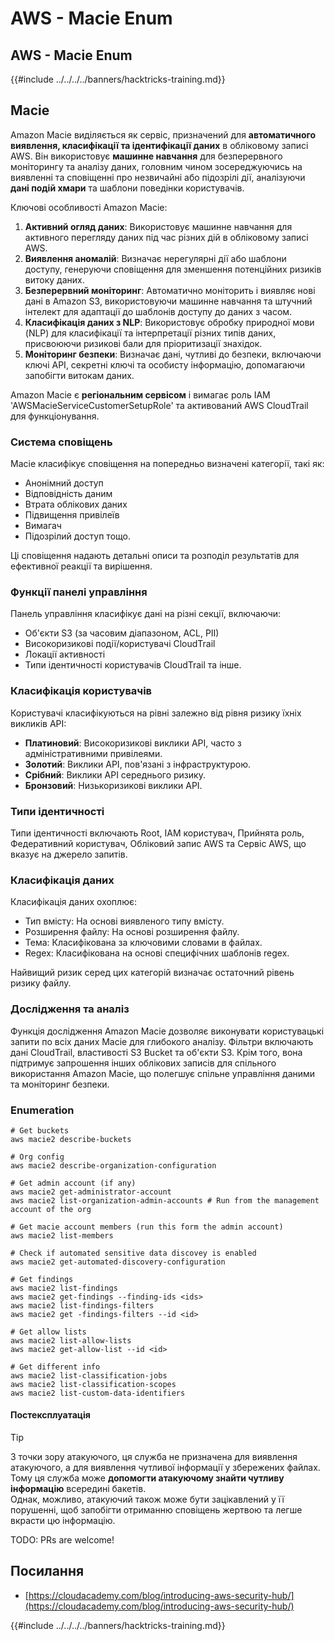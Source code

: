 # AWS - Macie Enum

## AWS - Macie Enum

{{#include ../../../../banners/hacktricks-training.md}}

## Macie

Amazon Macie виділяється як сервіс, призначений для **автоматичного виявлення, класифікації та ідентифікації даних** в обліковому записі AWS. Він використовує **машинне навчання** для безперервного моніторингу та аналізу даних, головним чином зосереджуючись на виявленні та сповіщенні про незвичайні або підозрілі дії, аналізуючи **дані подій хмари** та шаблони поведінки користувачів.

Ключові особливості Amazon Macie:

1. **Активний огляд даних**: Використовує машинне навчання для активного перегляду даних під час різних дій в обліковому записі AWS.
2. **Виявлення аномалій**: Визначає нерегулярні дії або шаблони доступу, генеруючи сповіщення для зменшення потенційних ризиків витоку даних.
3. **Безперервний моніторинг**: Автоматично моніторить і виявляє нові дані в Amazon S3, використовуючи машинне навчання та штучний інтелект для адаптації до шаблонів доступу до даних з часом.
4. **Класифікація даних з NLP**: Використовує обробку природної мови (NLP) для класифікації та інтерпретації різних типів даних, присвоюючи ризикові бали для пріоритизації знахідок.
5. **Моніторинг безпеки**: Визначає дані, чутливі до безпеки, включаючи ключі API, секретні ключі та особисту інформацію, допомагаючи запобігти витокам даних.

Amazon Macie є **регіональним сервісом** і вимагає роль IAM 'AWSMacieServiceCustomerSetupRole' та активований AWS CloudTrail для функціонування.

### Система сповіщень

Macie класифікує сповіщення на попередньо визначені категорії, такі як:

- Анонімний доступ
- Відповідність даним
- Втрата облікових даних
- Підвищення привілеїв
- Вимагач
- Підозрілий доступ тощо.

Ці сповіщення надають детальні описи та розподіл результатів для ефективної реакції та вирішення.

### Функції панелі управління

Панель управління класифікує дані на різні секції, включаючи:

- Об'єкти S3 (за часовим діапазоном, ACL, PII)
- Високоризикові події/користувачі CloudTrail
- Локації активності
- Типи ідентичності користувачів CloudTrail та інше.

### Класифікація користувачів

Користувачі класифікуються на рівні залежно від рівня ризику їхніх викликів API:

- **Платиновий**: Високоризикові виклики API, часто з адміністративними привілеями.
- **Золотий**: Виклики API, пов'язані з інфраструктурою.
- **Срібний**: Виклики API середнього ризику.
- **Бронзовий**: Низькоризикові виклики API.

### Типи ідентичності

Типи ідентичності включають Root, IAM користувач, Прийнята роль, Федеративний користувач, Обліковий запис AWS та Сервіс AWS, що вказує на джерело запитів.

### Класифікація даних

Класифікація даних охоплює:

- Тип вмісту: На основі виявленого типу вмісту.
- Розширення файлу: На основі розширення файлу.
- Тема: Класифікована за ключовими словами в файлах.
- Regex: Класифікована на основі специфічних шаблонів regex.

Найвищий ризик серед цих категорій визначає остаточний рівень ризику файлу.

### Дослідження та аналіз

Функція дослідження Amazon Macie дозволяє виконувати користувацькі запити по всіх даних Macie для глибокого аналізу. Фільтри включають дані CloudTrail, властивості S3 Bucket та об'єкти S3. Крім того, вона підтримує запрошення інших облікових записів для спільного використання Amazon Macie, що полегшує спільне управління даними та моніторинг безпеки.

### Enumeration
```
# Get buckets
aws macie2 describe-buckets

# Org config
aws macie2 describe-organization-configuration

# Get admin account (if any)
aws macie2 get-administrator-account
aws macie2 list-organization-admin-accounts # Run from the management account of the org

# Get macie account members (run this form the admin account)
aws macie2 list-members

# Check if automated sensitive data discovey is enabled
aws macie2 get-automated-discovery-configuration

# Get findings
aws macie2 list-findings
aws macie2 get-findings --finding-ids <ids>
aws macie2 list-findings-filters
aws macie2 get -findings-filters --id <id>

# Get allow lists
aws macie2 list-allow-lists
aws macie2 get-allow-list --id <id>

# Get different info
aws macie2 list-classification-jobs
aws macie2 list-classification-scopes
aws macie2 list-custom-data-identifiers
```
#### Постексплуатація

> [!TIP]
> З точки зору атакуючого, ця служба не призначена для виявлення атакуючого, а для виявлення чутливої інформації у збережених файлах. Тому ця служба може **допомогти атакуючому знайти чутливу інформацію** всередині бакетів.\
> Однак, можливо, атакуючий також може бути зацікавлений у її порушенні, щоб запобігти отриманню сповіщень жертвою та легше вкрасти цю інформацію.

TODO: PRs are welcome!

## Посилання

- [https://cloudacademy.com/blog/introducing-aws-security-hub/](https://cloudacademy.com/blog/introducing-aws-security-hub/)

{{#include ../../../../banners/hacktricks-training.md}}
